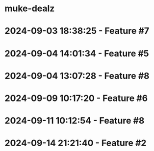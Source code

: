 ﻿# muke-dealz
# 2024-09-03 18:38:25 - Feature #7
# 2024-09-04 14:01:34 - Feature #5
# 2024-09-04 13:07:28 - Feature #8
# 2024-09-09 10:17:20 - Feature #6
# 2024-09-11 10:12:54 - Feature #8
# 2024-09-14 21:21:40 - Feature #2
